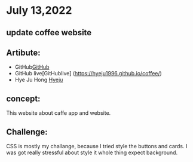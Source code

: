 # July 13,2022

## update coffee website

## Artibute:

- GitHub[GitHub](https://github.com/Hyeju1996/coffee)
- GitHub live[GitHublive] (https://hyeju1996.github.io/coffee/)
- Hye Ju Hong [Hyeju](https://github.com/Hyeju1996)

## concept:

This website about caffe app and website.

## Challenge:

CSS is mostly my challange, because I tried style the buttons and cards. I was got really stressful about style it whole thing expect background. 
